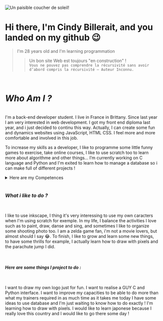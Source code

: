 ![Un paisible coucher de soleil!](/assets/images/image.png)


# Hi there, I'm Cindy Billerait, and you landed on my github 😉
> I'm 28 years old and I'm learning programmation
>> Un bon site Web est toujours "en construction" ! <br>
>> `Vous ne pouvez pas comprendre la récursivité sans avoir d’abord compris la récursivité — Auteur Inconnu.`

<br>


# *Who Am I ?*
<br>
I'm a back-end developer student. I live in France in Brittany. Since last year I am very interested in web development. I got my front end diploma last year, and i just decided to continu this way. Actually, I can create some fun and dynamics websites using JavaScript, HTML CSS. I feel more and more comfortable and involved in this job.

To increase my skills as a developer, I like to programme some little funny games to exercise, take online courses, I like to use scratch too to learn more about algorithme and other things... I’m currently working on C language and Python and I'm exited to learn how to manage a database so i can make full of different projects !


<details>
<summary>Here are my Competences</summary>
  
  |  HardSkills  |  SoftSkills  |
  |:------------:|:-----------: |
  |  HTML CSS JS |  Empathie    |
  |      C       |  Écoute      |
  |    Python    |  Solidarité  |
  |   Inkscape   |  Volontaire  |
  |    Github    |  Serviable   |
  |   Wordpress  |  Curiosité   |
  
</details>

<br>

### *What i like to do ?*
<br>

I like to use inkscape, I thing it's very interessing to use my own caracters when I'm using scratch for exemple.
In my life, I balance the activities I love such as to paint, draw, danse and sing, and sometimes I like to organize some shooting photo too. I am a zelda game fan, i'm not a movie lovers, but almost should I say 😂.
To finish, I like to grow and learn some new things, to have some thrills for example, I actually learn how to draw with pixels and the parachute jump I did.

<br>


#### *Here are some things I project to do :*
<br>

I want to draw my own logo just for fun.
I want to realise a GUY C and Python interface.
I want to improve my capacities to be able to do more than what my trainers required in as much time as it takes me today
I have some ideas to use database and I'm just waiting to know how to do exactly !
I'm learning how to draw with pixels.
I would like to learn japonese because I really love this country and I would like to go there some day !
<br>
